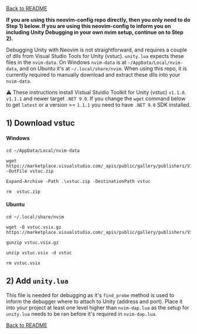 [Back to README](../README.md)

**If you are using this neovim-config repo directly, then you only need to do Step 1) below. If you are using this neovim-config to inform you on including Unity Debugging in your own nvim setup, continue on to Step 2).**

Debugging Unity with Neovim is not straightforward, and requires a couple of dlls from Visual Studio Tools for Unity (vstuc). `unity.lua` expects these files in the `nvim-data`. On Windows `nvim-data` is at `~/AppData/Local/nvim-data`, and on Ubuntu it's at `~/.local/share/nvim`. When using this repo, it is currently required to manually download and extract these dlls into your `nvim-data`.

:warning: These instructions install Vistual Stuidio Toolkit for Unity (vstuc) `v1.1.0`. `v1.1.1` and newer target `.NET 9.0`. If you change the `wget` command below to get `latest` or a version >= `1.1.1` you need to have `.NET 9.0` SDK installed.

## 1) Download vstuc

#### Windows
```
cd ~/AppData/Local/nvim-data
```
```
wget https://marketplace.visualstudio.com/_apis/public/gallery/publishers/VisualStudioToolsForUnity/vsextensions/vstuc/latest/vspackage -OutFile vstuc.zip
```
```
Expand-Archive -Path .\vstuc.zip -DestinationPath vstuc
```
```
rm  vstuc.zip
```

#### Ubuntu
```
cd ~/.local/share/nvim
```
```
wget -O vstuc.vsix.gz https://marketplace.visualstudio.com/_apis/public/gallery/publishers/VisualStudioToolsForUnity/vsextensions/vstuc/latest/vspackage
```
```
gunzip vstuc.vsix.gz
```
```
unzip vstuc.vsix -d vstuc
```
```
rm vstuc.vsix
```

## 2) Add `unity.lua`

This file is needed for debugging as it's `find_probe` method is used to inform the debugger where to attach to Unity (address and port). Place it into your project at least one level higher than `nvim-dap.lua` as the setup for `unity.lua` needs to be ran before it's required in `nvim-dap.lua`.

[Back to README](../README.md)
